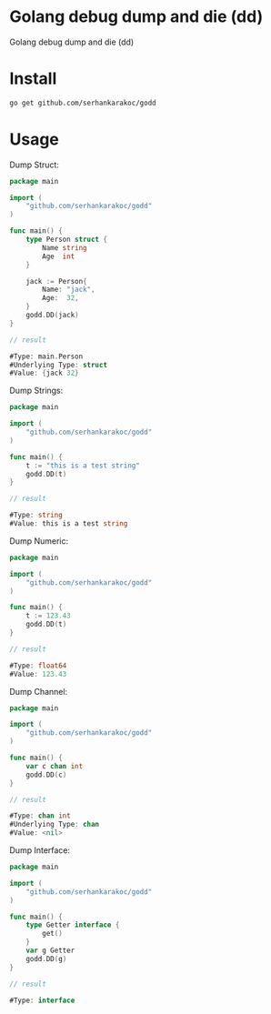 # Golang debug dump and die (dd)
Golang debug dump and die (dd)

# Install
```bash
go get github.com/serhankarakoc/godd
```

# Usage 
Dump Struct:
```go
package main

import (
	"github.com/serhankarakoc/godd"
)

func main() {
	type Person struct {
		Name string
		Age  int
	}

	jack := Person{
		Name: "jack",
		Age:  32,
	}
	godd.DD(jack)
}

// result

#Type: main.Person
#Underlying Type: struct
#Value: {jack 32}
```


Dump Strings:
```go
package main

import (
	"github.com/serhankarakoc/godd"
)

func main() {
	t := "this is a test string"
	godd.DD(t)
}

// result

#Type: string
#Value: this is a test string
```

Dump Numeric:
```go
package main

import (
	"github.com/serhankarakoc/godd"
)

func main() {
	t := 123.43
	godd.DD(t)
}

// result

#Type: float64
#Value: 123.43
```

Dump Channel:
```go
package main

import (
	"github.com/serhankarakoc/godd"
)

func main() {
	var c chan int
	godd.DD(c)
}

// result

#Type: chan int
#Underlying Type: chan
#Value: <nil>
```

Dump Interface:
```go
package main

import (
	"github.com/serhankarakoc/godd"
)

func main() {
	type Getter interface {
		get()
	}
	var g Getter
	godd.DD(g)
}

// result

#Type: interface
```
